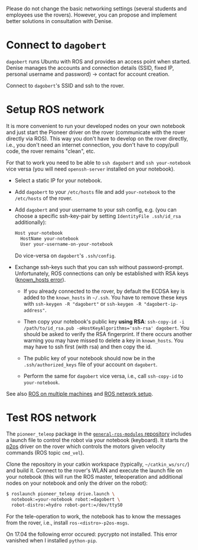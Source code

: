Please do not change the basic networking settings (several students and
employees use the rovers). However, you can propose and implement better
solutions in consultation with Denise.


# Connect to `dagobert`

`dagobert` runs Ubuntu with ROS and provides an access point when
started. Denise manages the accounts and connection details (SSID, fixed IP,
personal username and password) -> contact for account creation.

Connect to `dagobert`'s SSID and ssh to the rover.


# Setup ROS network

It is more convenient to run your developed nodes on your own notebook and just
start the Pioneer driver on the rover (communicate with the rover directly via
ROS). This way you don't have to develop on the rover directly, i.e., you don't
need an internet connection, you don't have to copy/pull code, the rover
remains "clean", etc.

For that to work you need to be able to `ssh dagobert` and `ssh your-notebook`
vice versa (you will need `openssh-server` installed on your notebook).

* Select a static IP for your notebook.

* Add `dagobert` to your `/etc/hosts` file and add `your-notebook` to the
  `/etc/hosts` of the rover.

* Add `dagobert` and your username to your ssh config, e.g. (you can choose a
  specific ssh-key-pair by setting `IdentityFile .ssh/id_rsa` additionally):

  ```bash
  Host your-notebook
    HostName your-notebook
    User your-username-on-your-notebook
  ```

  Do vice-versa on `dagobert`'s `.ssh/config`.

* Exchange ssh-keys such that you can ssh without
  password-prompt. Unfortunately, ROS connections can only be established with
  RSA keys ([known_hosts
  error](http://answers.ros.org/question/41446/a-is-not-in-your-ssh-known_hosts-file/)).

  * If you already connected to the rover, by default the ECDSA key is added to
    the `known_hosts` in `~/.ssh`. You have to remove these keys with
    `ssh-keygen -R "dagobert"` or `ssh-keygen -R "dagobert-ip-address"`.

  * Then copy your notebook's public key **using RSA**: `ssh-copy-id -i
    /path/to/id_rsa.pub -oHostKeyAlgorithms='ssh-rsa' dagobert`. You should be
    asked to verify the RSA fingerprint. If there occurs another warning you
    may have missed to delete a key in `known_hosts`. You may have to ssh first
    (with rsa) and then copy the id.

  * The public key of your notebook should now be in the `.ssh/authorized_keys`
    file of your account on `dagobert`.

  * Perform the same for `dagobert` vice versa, i.e., call `ssh-copy-id` to
    `your-notebook`.

See also [ROS on multiple
machines](http://wiki.ros.org/ROS/Tutorials/MultipleMachines) and [ROS network
setup](http://wiki.ros.org/ROS/NetworkSetup).


# Test ROS network

The `pioneer_teleop` package in the [`general-ros-modules`
repository](https://github.com/tuw-cpsg/general-ros-modules) includes a launch
file to control the robot via your notebook (keyboard). It starts the
[p2os](http://wiki.ros.org/p2os-purdue) driver on the rover which controls the
motors given velocity commands (ROS topic `cmd_vel`).

Clone the repository in your catkin workspace (typically, `~/catkin_ws/src/`)
and build it. Connect to the rover's WLAN and execute the launch file on your
notebook (this will run the ROS master, teleoperation and additional nodes on
your notebook and only the driver on the robot):

```bash
$ roslaunch pioneer_teleop drive.launch \
  notebook:=your-notebook robot:=dagobert \
  robot-distro:=hydro robot-port:=/dev/ttyS0
```

For the tele-operation to work, the notebook has to know the messages from the
rover, i.e., install `ros-<distro>-p2os-msgs`.

On 17.04 the following error occured: pycrypto not installed. This error
vanished when I installed `python-pip`.
